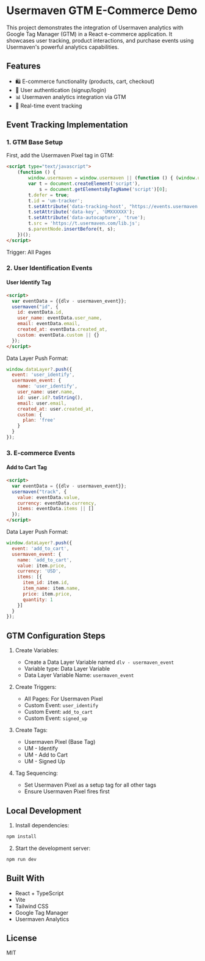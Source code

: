 # Usermaven GTM E-Commerce Demo

This project demonstrates the integration of Usermaven analytics with Google Tag Manager (GTM) in a React e-commerce application. It showcases user tracking, product interactions, and purchase events using Usermaven's powerful analytics capabilities.

## Features

- 🛍️ E-commerce functionality (products, cart, checkout)
- 👤 User authentication (signup/login)
- 📊 Usermaven analytics integration via GTM
- 🔄 Real-time event tracking

## Event Tracking Implementation

### 1. GTM Base Setup

First, add the Usermaven Pixel tag in GTM:

```html
<script type="text/javascript">     
    (function () {
        window.usermaven = window.usermaven || (function () { (window.usermavenQ = window.usermavenQ || []).push(arguments); })
        var t = document.createElement('script'),
            s = document.getElementsByTagName('script')[0];
        t.defer = true;
        t.id = 'um-tracker';
        t.setAttribute('data-tracking-host', "https://events.usermaven.com")
        t.setAttribute('data-key', 'UMXXXXXX');
        t.setAttribute('data-autocapture', 'true');  
        t.src = 'https://t.usermaven.com/lib.js';
        s.parentNode.insertBefore(t, s);
    })();
</script>
```

Trigger: All Pages

### 2. User Identification Events

#### User Identify Tag
```html
<script>
  var eventData = {{dlv - usermaven_event}};
  usermaven("id", {
    id: eventData.id,
    user_name: eventData.user_name,
    email: eventData.email,
    created_at: eventData.created_at,
    custom: eventData.custom || {}
  });
</script>
```

Data Layer Push Format:
```javascript
window.dataLayer?.push({
  event: 'user_identify',
  usermaven_event: {
    name: 'user_identify',
    user_name: user.name,
    id: user.id?.toString(),
    email: user.email,
    created_at: user.created_at,
    custom: {
      plan: 'free'
    }
  }
});
```

### 3. E-commerce Events

#### Add to Cart Tag
```html
<script>
  var eventData = {{dlv - usermaven_event}};
  usermaven("track", {
    value: eventData.value,
    currency: eventData.currency,
    items: eventData.items || []
  });
</script>
```

Data Layer Push Format:
```javascript
window.dataLayer?.push({
  event: 'add_to_cart',
  usermaven_event: {
    name: 'add_to_cart',
    value: item.price,
    currency: 'USD',
    items: [{
      item_id: item.id,
      item_name: item.name,
      price: item.price,
      quantity: 1
    }]
  }
});
```

## GTM Configuration Steps

1. Create Variables:
   - Create a Data Layer Variable named `dlv - usermaven_event`
   - Variable type: Data Layer Variable
   - Data Layer Variable Name: `usermaven_event`

2. Create Triggers:
   - All Pages: For Usermaven Pixel
   - Custom Event: `user_identify`
   - Custom Event: `add_to_cart`
   - Custom Event: `signed_up`

3. Create Tags:
   - Usermaven Pixel (Base Tag)
   - UM - Identify
   - UM - Add to Cart
   - UM - Signed Up

4. Tag Sequencing:
   - Set Usermaven Pixel as a setup tag for all other tags
   - Ensure Usermaven Pixel fires first

## Local Development

1. Install dependencies:
```bash
npm install
```

2. Start the development server:
```bash
npm run dev
```

## Built With

- React + TypeScript
- Vite
- Tailwind CSS
- Google Tag Manager
- Usermaven Analytics

## License

MIT
